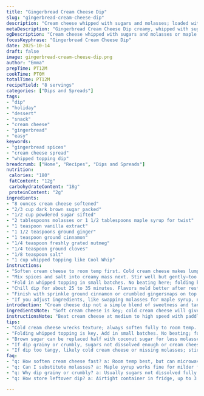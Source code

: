 ```yaml
---
title: "Gingerbread Cream Cheese Dip"
slug: "gingerbread-cream-cheese-dip"
description: "Cream cheese whipped with sugars and molasses; loaded with warm gingerbread spices. Folded with light whipped topping for airy texture. Chill to thicken flavors. Great with crunchy dippers; ginger snaps or crisp apples ideal swap. Molasses replaced partially by maple syrup for mellow touch. Watch sugar dissolve before folding in Cool Whip; harsh grainy texture ruins silkiness. Aroma shifts from sharp cream cheese to cozy spices while chilling. Color deepens, texture firm but airy. Chill 25-35 minutes usually enough, not paste-like. Stir spices carefully—uneven mixing leads to angry pockets of clove. Good with crunchy or soft dippers. No em dash here, pure commas and semicolons. Solid for snack parties, holiday gatherings, or quick sweet fix."
metaDescription: "Gingerbread Cream Cheese Dip creamy, whipped with sugars, molasses or maple syrup, warming gingerbread spices, folded with light topping, chill 25-35 min for best texture."
ogDescription: "Cream cheese whipped with sugars and molasses or maple syrup; warm gingerbread spices fold in light topping. Chill 25-35 min to thicken and meld flavors."
focusKeyphrase: "Gingerbread Cream Cheese Dip"
date: 2025-10-14
draft: false
image: gingerbread-cream-cheese-dip.png
author: "Emma"
prepTime: PT12M
cookTime: PT0M
totalTime: PT12M
recipeYield: "8 servings"
categories: ["Dips and Spreads"]
tags:
- "dip"
- "holiday"
- "dessert"
- "snack"
- "cream cheese"
- "gingerbread"
- "easy"
keywords:
- "gingerbread spices"
- "cream cheese spread"
- "whipped topping dip"
breadcrumb: ["Home", "Recipes", "Dips and Spreads"]
nutrition: 
 calories: "180"
 fatContent: "12g"
 carbohydrateContent: "18g"
 proteinContent: "2g"
ingredients:
- "8 ounces cream cheese softened"
- "2/3 cup dark brown sugar packed"
- "1/2 cup powdered sugar sifted"
- "2 tablespoons molasses or 1 1/2 tablespoons maple syrup for twist"
- "1 teaspoon vanilla extract"
- "1 1/2 teaspoons ground ginger"
- "1 teaspoon ground cinnamon"
- "1/4 teaspoon freshly grated nutmeg"
- "1/4 teaspoon ground cloves"
- "1/8 teaspoon salt"
- "1 cup whipped topping like Cool Whip"
instructions:
- "Soften cream cheese to room temp first. Cold cream cheese makes lumpy mess—beat until very creamy; a paddle attachment on stand mixer or vigorous hand mixer blitz essential. Scrape sides often. Add brown sugar, powdered sugar, molasses or real maple syrup; vanilla too. Beat at medium speed until mixture gets fluffy and sugar bits begin disappearing but not fully melted; graininess should soften, not gone."
- "Mix spices and salt into creamy mass next. Stir well but gently—too aggressive will bruise texture. You want even peppered brown color; no streaks of plain cream cheese or whites of sugar clumps lurking. Use spatula; folding motion preferred."
- "Fold in whipped topping in small batches. No beating here; folding keeps air in mixture, makes dip lighter. Stop folding once no white streaks seen; over mixing deflates dip, making dense."
- "Chill dip for about 25 to 35 minutes. Flavors meld better after resting; texture firms slightly but remains creamy and fluffy. Smell changes; sweet warmth of gingerbread spices should punch through cream cheese tang. If chilled too long, dip hardens unnaturally—take out 10 minutes before serving for easier scooping."
- "Finish with sprinkle ground cinnamon or crumbled gingersnaps on top if desired. Robust dippers recommended: crisp apples, sturdy cookies, or buttery crackers. Avoid soggy dippers; they ruin experience."
- "If you adjust ingredients, like swapping molasses for maple syrup, note flavor turns milder and sweeter, less robust. Adjust spices accordingly—maybe a tad more ginger or cinnamon. Been there, lovely variation."
introduction: "Cream cheese dip not a simple blend of sweetness and tang. No. Layers of warmth come from those gingerbread spices—ginger, cinnamon, nutmeg, and a hint of cloves. You feel first cold cream cheese turning velvety under beaters; sugars start dissolving like whispers of winter warmth. Molasses or, for those who think different, maple syrup adds depth and manages that cloying bass note. Folding in whipped topping makes a cloud—light and inviting. Chill time not just to set but to marry flavors. My first try? Under-chilled, flavor all over the place. Waited 30 minutes next time, magic happened. Consistency matters; too soft and dip slides off dippers, too firm and it feels aged. Pick dippers that hold up under the weight and soak up cinnamon aroma. Crumbled gingersnaps on top? Not optional in my book. This isn’t just a dip, it’s a conversation starter. Some salty crackers cut through sweetness—others like fresh apple slices add crunch with no regrets."
ingredientsNote: "Soft cream cheese is key; cold cream cheese will give you a lumpy nightmare and uneven flavor pockets. Brown sugar packs moisture and deeper caramel notes, but you can swap half with coconut sugar for less molasses intensity. Sift powdered sugar to avoid grit and clumps—especially if humidity is high. Molasses or maple syrup? Both thick and heavy but maple syrup mellows flavors; if using maple syrup, cut down a little on sugars, or reprimand sweetness by adding an extra pinch of salt or extra spices. Vanilla extract isn't just sweet filler—it balances the depth of molasses. Spices—freshly ground nutmeg and cloves punch up aroma. Skip cloves and risk dull blade edges. Whipped topping is cool and keeps dip light; avoid heavy cream substitute if you want classic fluffiness but feel free if you love richness—adjust sugar slightly then. Salt—tiny pinch brings all flavors in line, no skimping or dip tastes flat. Consider chili powder or cayenne for a heat twist, but add carefully; gingerbread is cozy, not fiery."
instructionsNote: "Beat cream cheese at medium to high speed with paddle attachment or hand mixer till creamy and no lumps—scrape bowl edges mid-way to prevent uneven texture. Gradually add sugars and molasses/maple syrup plus vanilla. Mix until mixture looks fluffy but sugar should still have tiny cool granules; fully dissolving sugar is rare and unnecessary here. Adding spices next, stir by hand to avoid over-aerating and ruining creamy base; aim for an even color and aroma, no pockets of raw cream cheese. Folding in whipped topping is a technique test—gentle folding preserves airiness; over mixing knocks out volume and leads to dense dip. Chill. Don’t rush; at least 25 minutes needed to thicken and meld flavors, more than 40 minutes risks over-firmness. Smell is your timer—dip’s aroma changes from tangy cream cheese to spicy gingerbread bouquet. If dipping ahead, take dip out 10 minutes before serving to ease scooping. Top with ground cinnamon or crushed gingersnaps for texture contrast and aroma boost."
tips:
- "Cold cream cheese wrecks texture; always soften fully to room temp. Beat cream cheese with paddle or strong hand mixer until fluffy; scrape often. Add sugars gradually; brown sugar packs moisture, sift powdered sugar to avoid grainy clumps. Molasses thick; warm slightly to mix easier or swap half for equal maple syrup to cut bitterness. Vanilla extract balances molasses depth, don’t skip. Spices—ground ginger, cinnamon, nutmeg, cloves—add slowly; uneven stirring creates pockets, stir gently by hand for even color and aroma."
- "Folding whipped topping is key. Add in small batches. No beating; folding keeps air in dip for lightness. Stop folding when no white streaks remain; over folding deflates mixture, dip turns dense. Chill 25 to 35 minutes minimum; too short and dip slips off dippers, too long it firms up weirdly like paste. Smell changes from sharp cream cheese to warm spices; use scent as timer. If chilled over 40 minutes, take out 10 min before serving for easier scooping."
- "Brown sugar can be replaced half with coconut sugar for less molasses intensity; be aware flavor shifts a bit milder. Maple syrup mellows molasses punch but reduces richness; adjust sugar or salt to balance. Whipped coconut cream possible for dairy-free, but denser texture, fold carefully. Heavy cream substitute ruins classic lightness, add more sugar if used. Salt critical, tiny pinch amplifies all flavors; no salt flattens dip badly."
- "If dip grainy or crumbly, sugars not dissolved enough or cream cheese lumpy. Beat longer but not aggressively to avoid over aeration. Molasses hard to mix; warming helps blend smoothly. Spices stale? Dip tastes flat and dull; always fresh, or toss. Substitutes like Greek yogurt or sour cream swap half cream cheese gives tangier taste; reduce molasses slightly to avoid clash. For boozy adults, a splash of dark rum or bourbon hides behind spices, but add sparingly."
- "If dip too tangy, likely cold cream cheese or missing molasses; stir in molasses slowly. Too runny? Fold more whipped topping or chill longer. Too stiff? Let sit at room temp few min, test scoop resistance. Uneven spices? Slow hand stirring breaks clumps better than machines. When dippers soggy, texture ruined; pick firm apples or sturdy crackers, avoid crackers that dissolve quickly. Crumbled gingersnaps on top add crunch and aroma contrast; not just decoration but functional."
faq:
- "q: How soften cream cheese fast? a: Room temp best, but can microwave short bursts 5-7 seconds at low power. Watch closely so not melted. Patience pays off too; cold cream cheese creates lumps and grainy spots. Softening evenness important for mixing sugars and molasses well."
- "q: Can I substitute molasses? a: Maple syrup works fine for milder flavor, less intense, sweeter. Some cut back sugars if using maple, or add pinch salt to balance sweetness. Avoid honey; flavor changes too much, too floral and sticky. Molasses key for robust gingerbread notes."
- "q: Why dip grainy or crumbly? a: Usually sugars not dissolved fully or cream cheese cold and lumpy. Beat longer but gentle. Sometimes powder sugar clumps or humidity high. Warm molasses helps mix smoother. Stale spices dull flavor and aroma too."
- "q: How store leftover dip? a: Airtight container in fridge, up to 3 days. Texture might firm over time, stir gently before serving. Bring to room temp 10 minutes before use helps soften. Can freeze but texture changes, dip may separate on thaw—best fresh though."

---
```

